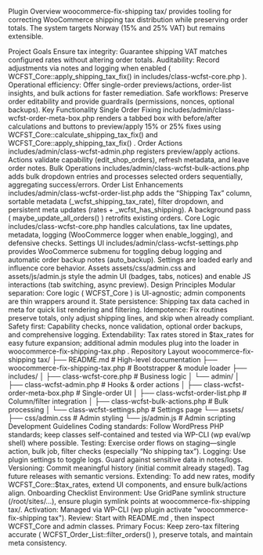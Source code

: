 Plugin Overview
woocommerce-fix-shipping tax/ provides tooling for correcting WooCommerce shipping tax distribution while preserving order totals. The system targets Norway (15% and 25% VAT) but remains extensible.

Project Goals
Ensure tax integrity: Guarantee shipping VAT matches configured rates without altering order totals.
Auditability: Record adjustments via notes and logging when enabled (
WCFST_Core::apply_shipping_tax_fix()
 in 
includes/class-wcfst-core.php
).
Operational efficiency: Offer single-order previews/actions, order-list insights, and bulk actions for faster remediation.
Safe workflows: Preserve order editability and provide guardrails (permissions, nonces, optional backups).
Key Functionality
Single Order Fixing
includes/admin/class-wcfst-order-meta-box.php
 renders a tabbed box with before/after calculations and buttons to preview/apply 15% or 25% fixes using 
WCFST_Core::calculate_shipping_tax_fix()
 and 
WCFST_Core::apply_shipping_tax_fix()
.
Order Actions
includes/admin/class-wcfst-admin.php
 registers preview/apply actions. Actions validate capability (edit_shop_orders), refresh metadata, and leave order notes.
Bulk Operations
includes/admin/class-wcfst-bulk-actions.php
 adds bulk dropdown entries and processes selected orders sequentially, aggregating success/errors.
Order List Enhancements
includes/admin/class-wcfst-order-list.php
 adds the “Shipping Tax” column, sortable metadata (_wcfst_shipping_tax_rate), filter dropdown, and persistent meta updates (rates + _wcfst_has_shipping). A background pass (
maybe_update_all_orders()
) retrofits existing orders.
Core Logic
includes/class-wcfst-core.php
 handles calculations, tax line updates, metadata, logging (WooCommerce logger when enable_logging), and defensive checks.
Settings UI
includes/admin/class-wcfst-settings.php
 provides WooCommerce submenu for toggling debug logging and automatic order backup notes (auto_backup). Settings are loaded early and influence core behavior.
Assets
assets/css/admin.css
 and 
assets/js/admin.js
 style the admin UI (badges, tabs, notices) and enable JS interactions (tab switching, async preview).
Design Principles
Modular separation: Core logic (
WCFST_Core
) is UI-agnostic; admin components are thin wrappers around it.
State persistence: Shipping tax data cached in meta for quick list rendering and filtering.
Idempotence: Fix routines preserve totals, only adjust shipping lines, and skip when already compliant.
Safety first: Capability checks, nonce validation, optional order backups, and comprehensive logging.
Extendability: Tax rates stored in $tax_rates for easy future expansion; additional admin modules plug into the loader in 
woocommerce-fix-shipping-tax.php
.
Repository Layout
woocommerce-fix-shipping tax/
├── README.md                              # High-level documentation
├── woocommerce-fix-shipping-tax.php       # Bootstrapper & module loader
├── includes/
│   ├── class-wcfst-core.php               # Business logic
│   └── admin/
│       ├── class-wcfst-admin.php          # Hooks & order actions
│       ├── class-wcfst-order-meta-box.php # Single-order UI
│       ├── class-wcfst-order-list.php     # Column/filter integration
│       ├── class-wcfst-bulk-actions.php   # Bulk processing
│       └── class-wcfst-settings.php       # Settings page
└── assets/
    ├── css/admin.css                      # Admin styling
    └── js/admin.js                        # Admin scripting
Development Guidelines
Coding standards: Follow WordPress PHP standards; keep classes self-contained and tested via WP-CLI (wp eval/wp shell) where possible.
Testing: Exercise order flows on staging—single action, bulk job, filter checks (especially “No shipping tax”).
Logging: Use plugin settings to toggle logs. Guard against sensitive data in notes/logs.
Versioning: Commit meaningful history (initial commit already staged). Tag future releases with semantic versions.
Extending: To add new rates, modify WCFST_Core::$tax_rates, extend UI components, and ensure bulk/actions align.
Onboarding Checklist
Environment: Use GridPane symlink structure (/root/sites/...), ensure plugin symlink points at woocommerce-fix-shipping tax/.
Activation: Managed via WP-CLI (wp plugin activate "woocommerce-fix-shipping tax").
Review: Start with 
README.md
, then inspect 
WCFST_Core
 and admin classes.
Primary Focus: Keep zero-tax filtering accurate (
WCFST_Order_List::filter_orders()
), preserve totals, and maintain meta consistency.